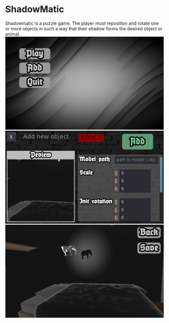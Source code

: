 # ShadowMatic
Shadowmatic is a puzzle game. The player must reposition and rotate one or more objects in such a way that their shadow forms the desired object or animal.
![The main menu](https://github.com/Nurygus/ShadowMatic/blob/master/readme/main_menu.jpg)
![Add custom model via "Add" button](https://github.com/Nurygus/ShadowMatic/blob/master/readme/add_custom_model.jpg)
![Play screen](https://github.com/Nurygus/ShadowMatic/blob/master/readme/play.jpg)
